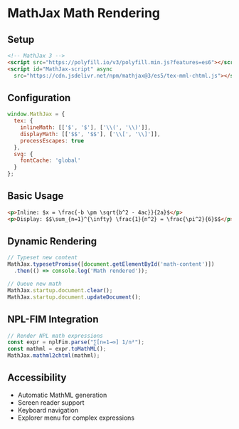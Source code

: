# MathJax Math Rendering

## Setup
```html
<!-- MathJax 3 -->
<script src="https://polyfill.io/v3/polyfill.min.js?features=es6"></script>
<script id="MathJax-script" async
  src="https://cdn.jsdelivr.net/npm/mathjax@3/es5/tex-mml-chtml.js"></script>
```

## Configuration
```javascript
window.MathJax = {
  tex: {
    inlineMath: [['$', '$'], ['\\(', '\\)']],
    displayMath: [['$$', '$$'], ['\\[', '\\]']],
    processEscapes: true
  },
  svg: {
    fontCache: 'global'
  }
};
```

## Basic Usage
```html
<p>Inline: $x = \frac{-b \pm \sqrt{b^2 - 4ac}}{2a}$</p>
<p>Display: $$\sum_{n=1}^{\infty} \frac{1}{n^2} = \frac{\pi^2}{6}$$</p>
```

## Dynamic Rendering
```javascript
// Typeset new content
MathJax.typesetPromise([document.getElementById('math-content')])
  .then(() => console.log('Math rendered'));

// Queue new math
MathJax.startup.document.clear();
MathJax.startup.document.updateDocument();
```

## NPL-FIM Integration
```javascript
// Render NPL math expressions
const expr = nplFim.parse("∑[n=1→∞] 1/n²");
const mathml = expr.toMathML();
MathJax.mathml2chtml(mathml);
```

## Accessibility
- Automatic MathML generation
- Screen reader support
- Keyboard navigation
- Explorer menu for complex expressions